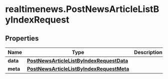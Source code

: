 # realtimenews.PostNewsArticleListByIndexRequest

## Properties

Name | Type | Description | Notes
------------ | ------------- | ------------- | -------------
**data** | [**PostNewsArticleListByIndexRequestData**](PostNewsArticleListByIndexRequestData.md) |  | 
**meta** | [**PostNewsArticleListByIndexRequestMeta**](PostNewsArticleListByIndexRequestMeta.md) |  | [optional] 



